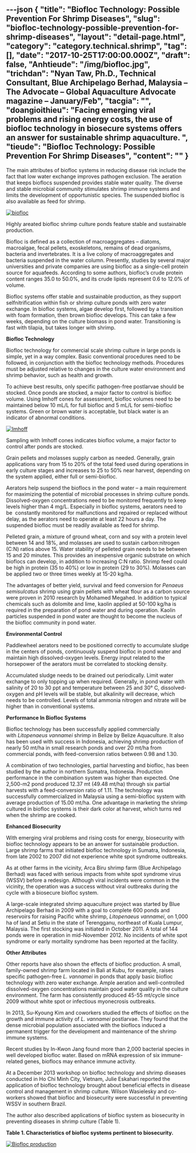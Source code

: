 ---json
{
    "title": "Biofloc Technology: Possible Prevention For Shrimp Diseases",
    "slug": "biofloc-technology-possible-prevention-for-shrimp-diseases",
    "layout": "detail-page.html",
    "category": "category.technical.shrimp",
    "tag": [],
    "date": "2017-10-25T17:00:00.000Z",
    "draft": false,
    "Anhtieude": "/img/biofloc.jpg",
    "trichdan": "Nyan Taw, Ph.D., Technical Consultant, Blue Archipelago Berhad, Malaysia – The Advocate – Global Aquaculture Advocate magazine – January/Feb",
    "tacgia": "",
    "doangioithieu": "Facing emerging viral problems and rising energy costs, the use of biofloc technology in biosecure systems offers an answer for sustainable shrimp aquaculture. ",
    "tieude": "Biofloc Technology: Possible Prevention For Shrimp Diseases",
    "__content__": ""
}
---
<p><span style="font-size:14px">The main attributes of biofloc systems in reducing disease risk include the fact that low water exchange improves pathogen exclusion. The aeration that keeps bioflocs suspended provides stable water quality. The diverse and stable microbial community stimulates shrimp immune systems and limits the development of opportunistic species. The suspended biofloc is also available as feed for shrimp.</span></p>

<p><span style="font-size:14px"><a href="http://bioaqua.vn/cong-nghe-biofloc-co-the-phong-ngua-benh-tom/biofloc-3/" rel="attachment wp-att-3426"><img alt="biofloc" src="http://bioaqua.vn/wp-content/uploads/biofloc2.jpg" /></a></span></p>

<p><span style="font-size:14px">Highly areated biofloc shrimp culture ponds feature stable and sustainable production.</span></p>

<p><span style="font-size:14px">Biofloc is defined as a collection of macroaggregates &ndash; diatoms, macroalgae, fecal pellets, exoskeletons, remains of dead organisms, bacteria and invertebrates. It is a live colony of macroaggregates and bacteria suspended in the water column. Presently, studies by several major universities and private companies are using biofloc as a single-cell protein source for aquafeeds. According to some authors, biofloc&rsquo;s crude protein content ranges 35.0 to 50.0%, and its crude lipids represent 0.6 to 12.0% of volume.</span></p>

<p><span style="font-size:14px">Biofloc systems offer stable and sustainable production, as they support selfnitrification within fish or shrimp culture ponds with zero water exchange. In biofloc systems, algae develop first, followed by a transition with foam formation, then brown biofloc develops. This can take a few weeks, depending on the culture biomass in pond water. Transitioning is fast with tilapia, but takes longer with shrimp.</span></p>

<p><span style="font-size:14px"><strong>Biofloc Technology</strong></span></p>

<p><span style="font-size:14px">Biofloc technology for commercial scale shrimp culture in large ponds is simple, yet in a way complex. Basic conventional procedures need to be followed, in conjunction with the biofloc technology methods. Procedures must be adjusted relative to changes in the culture water environment and shrimp behavior, such as health and growth.</span></p>

<p><span style="font-size:14px">To achieve best results, only specific pathogen-free postlarvae should be stocked. Once ponds are stocked, a major factor to control is biofloc volume. Using Imhoff cones for assessment, biofloc volumes need to be maintained below 10 mL/L for full biofloc and 5 mL/L for semi-biofloc systems. Green or brown water is acceptable, but black water is an indicator of abnormal conditions.</span></p>

<p><span style="font-size:14px"><a href="http://bioaqua.vn/cong-nghe-biofloc-co-the-phong-ngua-benh-tom/imhoff/" rel="attachment wp-att-3427"><img alt="Imhoff" src="http://bioaqua.vn/wp-content/uploads/Imhoff.jpg" /></a></span></p>

<p><span style="font-size:14px">Sampling with Imhoff cones indicates biofloc volume, a major factor to control after ponds are stocked.</span></p>

<p><span style="font-size:14px">Grain pellets and molasses supply carbon as needed. Generally, grain applications vary from 15 to 20% of the total feed used during operations in early culture stages and increases to 25 to 50% near harvest, depending on the system applied, either full or semi-biofloc.</span></p>

<p><span style="font-size:14px">Aerators help suspend the bioflocs in the pond water &ndash; a main requirement for maximizing the potential of microbial processes in shrimp culture ponds. Dissolved-oxygen concentrations need to be monitored frequently to keep levels higher than 4 mg/L. Especially in biofloc systems, aerators need to be&nbsp; constantly monitored for malfunctions and repaired or replaced without delay, as the aerators need to operate at least 22 hours a day. The suspended biofloc must be readily available as feed for shrimp.</span></p>

<p><span style="font-size:14px">Pelleted grain, a mixture of ground wheat, corn and soy with a protein level between 14 and 18%, and molasses are used to sustain carbon:nitrogen (C:N) ratios above 15. Water stability of pelleted grain needs to be between 15 and 20 minutes. This provides an inexpensive organic substrate on which bioflocs can develop, in addition to increasing C:N ratio. Shrimp feed could be high in protein&nbsp;(35 to 40%) or low in protein (29 to 30%). Molasses can be applied two or three times weekly at 15-20 kg/ha.</span></p>

<p><span style="font-size:14px">The advantages of better yield, survival and feed conversion for&nbsp;<em>Penaeus semisulcatus&nbsp;</em>shrimp using grain pellets with wheat flour as a carbon source were proven in 2010 research by Mohamed&nbsp;Megahed. In addition to typical chemicals such as dolomite and lime, kaolin applied at 50-100 kg/ha is required in the preparation of pond water and during operation. Kaolin particles suspended in pond water are thought to become the nucleus of the biofloc community in pond water.</span></p>

<p><span style="font-size:14px"><strong>Environmental Control</strong></span></p>

<p><span style="font-size:14px">Paddlewheel aerators need to be positioned correctly to accumulate sludge in the centers of ponds, continuously suspend biofloc in pond water and maintain high dissolved-oxygen levels. Energy input related to the horsepower of the aerators must be correlated to stocking density.</span></p>

<p><span style="font-size:14px">Accumulated sludge needs to be drained out periodically. Limit water exchange to only topping up when required. Generally, in pond water with salinity of 20 to 30 ppt and temperature between 25 and 30&deg; C, dissolved-oxygen and pH levels will be stable, but alkalinity will decrease, which needs to be controlled. Levels of total ammonia nitrogen and nitrate will be higher than in conventional systems.</span></p>

<p><span style="font-size:14px"><strong>Performance In Biofloc Systems</strong></span></p>

<p><span style="font-size:14px">Biofloc technology has been successfully applied commercially with&nbsp;<em>Litopenaeus vannamei&nbsp;</em>shrimp in Belize by Belize Aquaculture. It also has been used with success in Indonesia, achieving shrimp production of nearly 50 mt/ha in small research ponds and over 20 mt/ha from commercial ponds, with feed-conversion ratios between 0.98 and 1.30.</span></p>

<p><span style="font-size:14px">A combination of two technologies, partial harvesting and biofloc, has been studied by the author in northern Sumatra, Indonesia. Production performance in the combination system was higher than expected. One 2,500-m2 pond produced 12.37 mt (49.48 mt/ha) through six partial harvests with a feed-conversion ratio of 1.11. The technology was successfully commercialized in Malaysia using a semi-biofloc system with average production of 15.00 mt/ha. One advantage in marketing the shrimp cultured in biofloc systems is their dark color at harvest, which turns red when the shrimp are cooked.</span></p>

<p><span style="font-size:14px"><strong>Enhanced Biosecurity</strong></span></p>

<p><span style="font-size:14px">With emerging viral problems and rising costs for energy, biosecurity with biofloc technology appears to be an answer for sustainable production. Large shrimp farms that initiated biofloc technology in Sumatra, Indonesia, from late 2002 to 2007 did not experience white spot syndrome outbreaks.</span></p>

<p><span style="font-size:14px">As at other farms in the vicinity, Arca Biru shrimp farm (Blue Archipelago Berhad) was faced with serious impacts from white spot syndrome virus (WSSV) before a redesign. Although viral incidents were common in the vicinity, the operation was a success without viral outbreaks during the cycle with a biosecure biofloc system.</span></p>

<p><span style="font-size:14px">A large-scale integrated shrimp aquaculture project was started by Blue Archipelago Berhad in 2009 with a goal to complete 600 ponds and reservoirs for raising Pacific white shrimp,&nbsp;<em>Litopenaeus&nbsp;</em><em>vannamei</em>, on 1,000 ha of land at Setiu in the state of Terengganu, northeast of Kuala Lumpur, Malaysia.&nbsp;The first stocking was initiated in October 2011. A total of 144 ponds were in operation in mid-November 2012. No incidents of white spot syndrome or early mortality syndrome has been reported at the facility.</span></p>

<p><span style="font-size:14px"><strong>Other Attributes</strong></span></p>

<p><span style="font-size:14px">Other reports have also shown the effects of biofloc production. A small, family-owned shrimp farm located in Bali at Kubu, for example, raises specific pathogen-free&nbsp;<em>L. vannamei&nbsp;</em>in ponds that apply basic biofloc technology with zero water exchange. Ample aeration and well-controlled dissolved-oxygen concentrations maintain good water quality in the culture environment. The farm has consistently produced 45-55 mt/cycle since 2009 without white spot or infectious myonecrosis outbreaks.</span></p>

<p><span style="font-size:14px">In 2013, Su-Kyoung Kim and coworkers studied the effects of biofloc on the growth and immune activity of&nbsp;<em>L. vannamei&nbsp;</em>postlarvae. They found that the dense microbial population associated with the bioflocs induced a permanent trigger for the development and maintenance of the shrimp immune systems.</span></p>

<p><span style="font-size:14px">Recent studies by In-Kwon Jang found more than 2,000 bacterial species in well developed biofloc water. Based on mRNA expression of six immune-related genes, bioflocs may enhance immune activity.</span></p>

<p><span style="font-size:14px">At a December 2013 workshop on biofloc technology and shrimp diseases conducted in Ho Chi Minh City, Vietnam, Julie Eskahari reported the application of biofloc technology brought about beneficial effects in disease control and management in shrimp culture. Wilson Wasielesky and co-workers showed that biofloc and biosecurity were successful in preventing WSSV in southern Brazil.</span></p>

<p><span style="font-size:14px">The author also described applications of biofloc system as biosecurity in preventing diseases in shrimp culture (Table 1).</span></p>

<p><span style="font-size:14px"><strong>Table 1. Characteristics of biofloc systems pertinent to biosecurity.</strong></span></p>

<p><span style="font-size:14px"><a href="http://bioaqua.vn/cong-nghe-biofloc-co-the-phong-ngua-benh-tom/biofloc-production/" rel="attachment wp-att-3439"><img alt="Biofloc production" src="http://bioaqua.vn/wp-content/uploads/Biofloc-production.jpg" /></a></span></p>

<p>&nbsp;</p>

